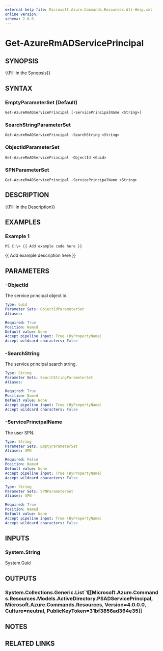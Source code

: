 ```yaml
---
external help file: Microsoft.Azure.Commands.Resources.dll-Help.xml
online version: 
schema: 2.0.0
---
```


# Get-AzureRmADServicePrincipal

## SYNOPSIS
{{Fill in the Synopsis}}

## SYNTAX

### EmptyParameterSet (Default)
```
Get-AzureRmADServicePrincipal [-ServicePrincipalName <String>]
```

### SearchStringParameterSet
```
Get-AzureRmADServicePrincipal -SearchString <String>
```

### ObjectIdParameterSet
```
Get-AzureRmADServicePrincipal -ObjectId <Guid>
```

### SPNParameterSet
```
Get-AzureRmADServicePrincipal -ServicePrincipalName <String>
```

## DESCRIPTION
{{Fill in the Description}}

## EXAMPLES

### Example 1
```
PS C:\> {{ Add example code here }}
```

{{ Add example description here }}

## PARAMETERS

### -ObjectId
The service principal object id.

```yaml
Type: Guid
Parameter Sets: ObjectIdParameterSet
Aliases: 

Required: True
Position: Named
Default value: None
Accept pipeline input: True (ByPropertyName)
Accept wildcard characters: False
```

### -SearchString
The service principal search string.

```yaml
Type: String
Parameter Sets: SearchStringParameterSet
Aliases: 

Required: True
Position: Named
Default value: None
Accept pipeline input: True (ByPropertyName)
Accept wildcard characters: False
```

### -ServicePrincipalName
The user SPN.

```yaml
Type: String
Parameter Sets: EmptyParameterSet
Aliases: SPN

Required: False
Position: Named
Default value: None
Accept pipeline input: True (ByPropertyName)
Accept wildcard characters: False
```

```yaml
Type: String
Parameter Sets: SPNParameterSet
Aliases: SPN

Required: True
Position: Named
Default value: None
Accept pipeline input: True (ByPropertyName)
Accept wildcard characters: False
```

## INPUTS

### System.String
System.Guid


## OUTPUTS

### System.Collections.Generic.List`1[[Microsoft.Azure.Commands.Resources.Models.ActiveDirectory.PSADServicePrincipal, Microsoft.Azure.Commands.Resources, Version=4.0.0.0, Culture=neutral, PublicKeyToken=31bf3856ad364e35]]


## NOTES

## RELATED LINKS

